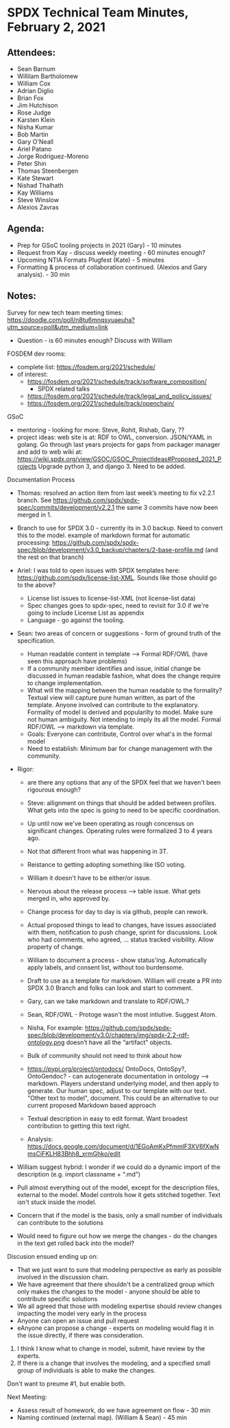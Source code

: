# SPDX Technical Team Minutes, February 2, 2021

## Attendees:
* Sean Barnum
* Willilam Bartholomew
* William Cox
* Adrian Diglio
* Brian Fox
* Jim Hutchison
* Rose Judge
* Karsten Klein
* Nisha Kumar
* Bob Martin
* Gary O'Neall
* Ariel Patano
* Jorge Rodriguez-Moreno
* Peter Shin
* Thomas Steenbergen
* Kate Stewart
* Nishad Thalhath
* Kay Williams
* Steve Winslow
* Alexios Zavras

## Agenda:
* Prep for GSoC tooling projects in 2021 (Gary) - 10 minutes
* Request from Kay - discuss weekly meeting - 60 minutes enough?
* Upcoming NTIA Formats Plugfest (Kate)  - 5 minutes
* Formatting & process of collaboration continued. (Alexios and Gary analysis). - 30 min

## Notes:

Survey for new tech team meeting times: https://doodle.com/poll/n8tu6mnqsyuaeuha?utm_source=poll&utm_medium=link
- Question - is 60 minutes enough? Discuss with William

FOSDEM dev rooms:
- complete list: https://fosdem.org/2021/schedule/
- of interest:
  - https://fosdem.org/2021/schedule/track/software_composition/
    - SPDX related talks
  - https://fosdem.org/2021/schedule/track/legal_and_policy_issues/
  - https://fosdem.org/2021/schedule/track/openchain/

GSoC
- mentoring - looking for more:  Steve, Rohit, Rishab, Gary, ??
- project ideas:   web site is at:
    RDF to OWL,  conversion.   JSON/YAML in golang.
    Go through last years projects for gaps from packager manager and add to web wiki at: https://wiki.spdx.org/view/GSOC/GSOC_ProjectIdeas#Proposed_2021_Projects
    Upgrade python 3,  and django 3.   Need to be added.

Documentation Process
- Thomas:  resolved an action item from last week’s meeting to fix v2.2.1 branch. See https://github.com/spdx/spdx-spec/commits/development/v2.2.1 the same 3 commits have now been merged in 1.
- Branch to use for SPDX 3.0 - <insert link>   currently its in 3.0 backup.   Need to convert this to the model.
example of markdown format for automatic processing: https://github.com/spdx/spdx-spec/blob/development/v3.0_backup/chapters/2-base-profile.md
(and the rest on that branch)
- Ariel: I was told to open issues with SPDX templates here: https://github.com/spdx/license-list-XML.  Sounds like those should go to the above?
    - License list issues to license-list-XML (not license-list data)
    - Spec changes goes to spdx-spec,  need to revisit for 3.0 if we're going to include License List as appendix
    - Language - go against the tooling.
- Sean: two areas of concern or suggestions - form of ground truth of the specification.
    - Human readable content in template --> Formal RDF/OWL (have seen this approach have problems)
    - If a community member identifies and issue,  initial change be discussed in human readable fashion,  what does the change require to change implementation.
    - What will the mapping between the human readable to the formality?  Textual view will capture pure human written, as part of the template.   Anyone involved can contribute to the explanatory.    Formality of model is derived and popularilty to model.   Make sure not human ambiguity.    Not intending to imply its all the model.   Formal RDF/OWL --> markdown via template.
    - Goals:  Everyone can contribute,   Control over what's in the formal model
    - Need to establish: Minimum bar for change management with the community.

- Rigor:
    - are there any options that any of the SPDX feel that we haven't been rigourous enough?
    - Steve:  allignment on things that should be added between profiles.    What gets into the spec is going to need to be specific coordination.
    - Up until now we've been operating as rough concensus on significant changes.    Operating rules were formalized 3 to 4 years ago.
    - Not that different from what was happening in 3T.
    - Reistance to getting adopting something like ISO voting.
    - William it doesn't have to be either/or issue.
    - Nervous about the release process --> table issue.    What gets merged in, who approved by.
    - Change process for day to day is via github,  people can rework.
    - Actual proposed things to lead to changes, have issues associated with them, notification to push change,  sprint for discussions.   Look who had comments, who agreed, ... status tracked visibility.   Allow property of change.
    - William to document a process - show status'ing.          Automatically apply labels, and consent list, without too burdensome.

    - Draft to use as a template for markdown.   William will create a PR into SPDX 3.0 Branch and folks can look and start to comment.

    - Gary,  can we take markdown and translate to RDF/OWL.?
    - Sean, RDF/OWL - Protoge wasn't the most intiutive.   Suggest Atom.
    - Nisha,  For example: https://github.com/spdx/spdx-spec/blob/development/v3.0/chapters/img/spdx-2.2-rdf-ontology.png doesn’t have all the “artifact” objects.
    - Bulk of community should not need to think about how
    - https://pypi.org/project/ontodocs/ OntoDocs,  OntoSpy?, OntoGendoc? - can autogenerate documentation in ontology --> markdown.   Players understand underlying model, and then apply to generate.   Our human spec, adjust to our template with our text. "Other text to model", document.     This could be an alternative to our current proposed Markdown based approach
    - Textual description in easy to edit format.  Want broadest contribution to getting this text right.
    - Analysis:  https://docs.google.com/document/d/1EGoAmKxPfmmlF3XV6fXwNmsCiFKLH83Bhh8_xrmGhko/edit

- William suggest hybrid: I wonder if we could do a dynamic import of the description (e.g. import classname + “.md”)
- Pull almost everything out of the model, except for the description files, external to the model.   Model controls how it gets stitched together.   Text isn't stuck inside the model.
- Concern that if the model is the basis, only a small number of individuals can contribute to the solutions
- Would need to figure out how we merge the changes - do the changes in the text get rolled back into the model?

Discusion ensued ending up on:
- That we just want to sure that modeling perspective as early as possible involved in the discussion chain.
- We have agreement that there shouldn't be a centralized group which only makes the changes to the model - anyone should be able to contribute specific solutions
- We all agreed that those with modeling expertise should review changes impacting the model very early in the process
- Anyone can open an issue and pull request
- eAnyone can propose a change - experts on modeling would flag it in the issue directly, if there was consideration.

1) I think I know what to change in model, submit, have review by the experts.
2) If there is a change that involves the modeling, and a specified small group of individuals is able to make the changes.

Don't want to preume #1,  but enable both.

Next Meeting:
* Assess result of homework,  do we have agreement on flow - 30 min
* Naming continued (external map). (William & Sean) - 45 min
